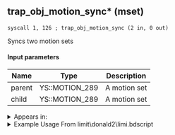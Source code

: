 ## trap_obj_motion_sync* (mset)

`syscall 1, 126 ; trap_obj_motion_sync (2 in, 0 out)`

Syncs two motion sets

#### Input parameters
| Name | Type | Description
|------|------|------------
| parent   | YS::MOTION_289   | A motion set
| child   | YS::MOTION_289   | A motion set




<details>
	<summary>Appears in:</summary>
| filename | Entity (obj)
|----------|-------------
| limit\donald2\limi.bdscript       |           
| limit\donald2_wi\limi.bdscript       |           
| limit\goofy2\limi.bdscript       |           
| limit\goofy2_wi\limi.bdscript       |           
| limit\riku\limi.bdscript       |           
| limit\trinity\limi.bdscript       |           
| limit\trinity_wi\limi.bdscript       |           
| obj\B_EX100\b_ex.bdscript       | ((B) Twilight Thorn)          
| obj\N_LK020_BTL\n_lk.bdscript       | ((N) Pumba (BTL) (LK))          
| obj\P_CA000\p_ca.bdscript       | ((P) Jack Sparrow)          
| obj\P_CA000_HUMAN\p_ca.bdscript       | ((P) Jack Sparrow (human))          
| obj\P_CA000_HUMAN_LOW\p_ca.bdscript       | ((P) Jack Sparrow (human) (LOW))          
| obj\P_CA000_LOW\p_ca.bdscript       | ((P) Jack Sparrow (LOW))          
| obj\P_EX030\p_ex.bdscript       | ((P) Goofy)          
| obj\P_EX030_NM\p_ex.bdscript       | ((P) Goofy (NM))          
| obj\P_EX030_TR\p_ex.bdscript       | ((N) Goofy (TR))          
| obj\P_EX030_XM\p_ex.bdscript       | ((P) Goofy (XM))          
| obj\P_EX100_KH1F\limi.bdscript       | ((P) Sora (Limit))          
| obj\P_EX100_NM_KH1F\limi.bdscript       | ((P) Sora (NM) (Limit))          
| obj\P_EX100_TR_KH1F\limi.bdscript       | ((P) Sora (TR) (Limit))          
| obj\P_EX100_WI_KH1F\limi.bdscript       | ((P) Sora (WI) (Limit))          
| obj\P_EX100_XM_KH1F\limi.bdscript       | ((P) Sora (XM) (Limit))          
| obj\P_HE000_NPC_QSATO\npc_.bdscript       | ((P) Auron (NPC_QSATO))          
| obj\P_TR000\p_tr.bdscript       | ((P) Tron)          
| obj\P_WI030\p_ex.bdscript       | ((P) Goofy (WI))          

</details>

<details>
	<summary>Example Usage From limit\donald2\limi.bdscript</summary>
```
L4229:
 popToSp 4
 popToSp 8
 popToSp 0
 pushFromPSp 12
 pushFromFSp 8
 fetchValue 4
 gosub 12, L221
 pushFromFSp 0
 syscall 1, 161 ; trap_obj_is_attach (1 in, 1 out)
 eqz 
 jz L4279
 pushFromPSp 12
 pushFromFSp 0
 syscall 1, 126 ; trap_obj_motion_sync (2 in, 0 out)
 pushFromFSp 0
 pushFromPSp 12
 pushFromPSp 12
 pushFromFSp 4
 syscall 1, 235 ; trap_party_hand_to_bone (2 in, 1 out)
 pushImm 0
 pushImm 0
 pushImm 0
 syscall 1, 18 ; trap_obj_attach (6 in, 0 out)
 jmp L4279
```
</details>

